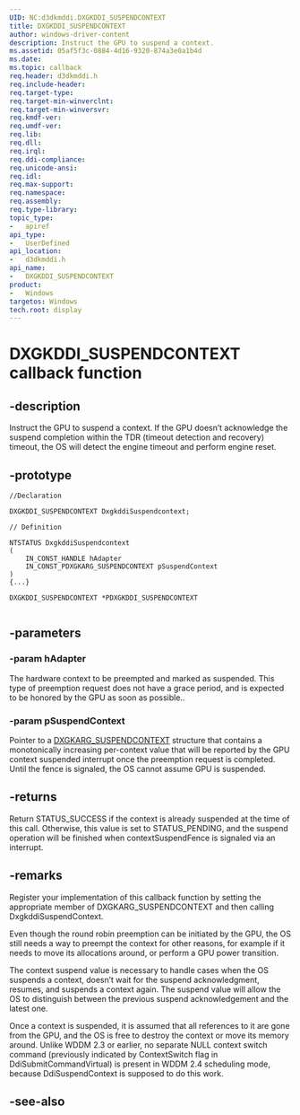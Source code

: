 ```yaml
---
UID: NC:d3dkmddi.DXGKDDI_SUSPENDCONTEXT
title: DXGKDDI_SUSPENDCONTEXT
author: windows-driver-content
description: Instruct the GPU to suspend a context.
ms.assetid: 05af5f3c-0884-4d16-9320-874a3e0a1b4d
ms.date:
ms.topic: callback
req.header: d3dkmddi.h
req.include-header:
req.target-type:
req.target-min-winverclnt:
req.target-min-winversvr:
req.kmdf-ver:
req.umdf-ver:
req.lib:
req.dll:
req.irql:
req.ddi-compliance:
req.unicode-ansi:
req.idl:
req.max-support:
req.namespace:
req.assembly:
req.type-library:
topic_type:
-	apiref
api_type:
-	UserDefined
api_location:
-	d3dkmddi.h
api_name:
-	DXGKDDI_SUSPENDCONTEXT
product:
-	Windows
targetos: Windows
tech.root: display
---
```


# DXGKDDI_SUSPENDCONTEXT callback function

## -description

Instruct the GPU to suspend a context. If the GPU doesn’t acknowledge the suspend completion within the TDR (timeout detection and recovery) timeout, the OS will detect the engine timeout and perform engine reset.

## -prototype

```
//Declaration

DXGKDDI_SUSPENDCONTEXT DxgkddiSuspendcontext;

// Definition

NTSTATUS DxgkddiSuspendcontext
(
	IN_CONST_HANDLE hAdapter
	IN_CONST_PDXGKARG_SUSPENDCONTEXT pSuspendContext
)
{...}

DXGKDDI_SUSPENDCONTEXT *PDXGKDDI_SUSPENDCONTEXT


```

## -parameters

### -param hAdapter

The hardware context to be preempted and marked as suspended. This type of preemption request does not have a grace period, and is expected to be honored by the GPU as soon as possible..

### -param pSuspendContext

Pointer to a [DXGKARG_SUSPENDCONTEXT](ns-d3dkmddi-_dxgkarg_suspendcontext.md) structure that contains a monotonically increasing per-context value that will be reported by the GPU context suspended interrupt once the preemption request is completed. Until the fence is signaled, the OS cannot assume GPU is suspended.

## -returns

Return STATUS_SUCCESS if the context is already suspended at the time of this call. Otherwise, this value is set to STATUS_PENDING, and the suspend operation will be finished when contextSuspendFence is signaled via an interrupt.

## -remarks

Register your implementation of this callback function by setting the appropriate member of DXGKARG_SUSPENDCONTEXT and then calling DxgkddiSuspendContext.

Even though the round robin preemption can be initiated by the GPU, the OS still needs a way to preempt the context for other reasons, for example if it needs to move its allocations around, or perform a GPU power transition.

The context suspend value is necessary to handle cases when the OS suspends a context, doesn’t wait for the suspend acknowledgment, resumes, and suspends a context again. The suspend value will allow the OS to distinguish between the previous suspend acknowledgement and the latest one.

Once a context is suspended, it is assumed that all references to it are gone from the GPU, and the OS is free to destroy the context or move its memory around. Unlike WDDM 2.3 or earlier, no separate NULL context switch command (previously indicated by ContextSwitch flag in DdiSubmitCommandVirtual) is present in WDDM 2.4 scheduling mode, because DdiSuspendContext is supposed to do this work.

## -see-also
